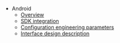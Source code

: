 * Android
   * [Overview](/EN/Android/summary)
   * [SDK integration](/EN/Android/sdk_implementation)
   * [Configuration engineering parameters](/EN/Android/edit_resources)
   * [Interface design description](/EN/Android/Interface_design_description)
